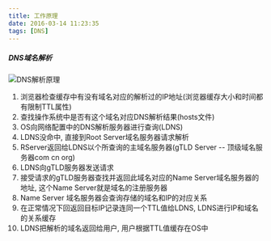 ```yaml
---
title: 工作原理 
date: 2016-03-14 11:23:35
tags: [DNS]
---
```


##### DNS域名解析
![DNS解析原理](/images/theory/dns.png)
1. 浏览器检查缓存中有没有域名对应的解析过的IP地址(浏览器缓存大小和时间都有限制TTL属性)
2. 查找操作系统中是否有这个域名对应DNS解析结果(hosts文件)
3. OS向网络配置中的DNS解析服务器进行查询(LDNS)
4. LDNS没命中, 直接到Root Server域名服务器请求解析
5. RServer返回给LDNS以个所查询的主域名服务器(gTLD Server -- 顶级域名服务器com cn org)
6. LDNS向gTLD服务器发送请求
7. 接受请求的gTLD服务器查找并返回此域名对应的Name Server域名服务器的地址, 这个Name Server就是域名的注册服务器
8. Name Server 域名服务器会查询存储的域名和IP的对应关系
9. 在正常情况下回返回目标IP记录连同一个TTL值给LDNS, LDNS进行IP和域名的关系缓存
10. LDNS把解析的域名返回给用户, 用户根据TTL值缓存在OS中
